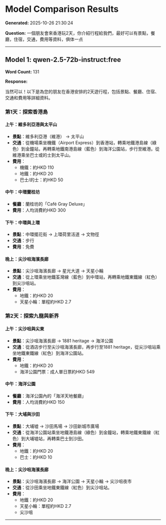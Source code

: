 # Model Comparison Results

**Generated:** 2025-10-26 21:30:24

**Question:** 一個朋友會來香港玩2天，你介紹行程給我們，最好可以有景點，餐廳，住宿，交通，費用等資料，俱体一点

---

## Model 1: qwen-2.5-72b-instruct:free

**Word Count:** 131

**Response:**

当然可以！以下是為您的朋友在香港安排的2天遊行程，包括景點、餐廳、住宿、交通和費用等詳細資料。

### 第1天：探索香港島

#### 上午：維多利亞港與太平山
- **景點**：維多利亞港（維港） -> 太平山
- **交通**：從機場乘坐機鐵（Airport Express）到香港站，轉乘地鐵港島線（綠色）到金鐘站，再轉乘地鐵南港島線（藍色）到海洋公園站，步行至維港。從維港乘坐巴士或的士到太平山。
- **費用**：
  - 機鐵：約HKD 110
  - 地鐵：約HKD 20
  - 巴士/的士：約HKD 50

#### 中午：中環蘭桂坊
- **餐廳**：蘭桂坊的「Café Gray Deluxe」
- **費用**：人均消費約HKD 300

#### 下午：中環與上環
- **景點**：中環擺花街 -> 上環荷里活道 -> 文物徑
- **交通**：步行
- **費用**：免費

#### 晚上：尖沙咀海濱長廊
- **景點**：尖沙咀海濱長廊 -> 星光大道 -> 天星小輪
- **交通**：從上環乘坐地鐵荃灣線（藍色）到中環站，再轉乘地鐵東鐵線（紅色）到尖沙咀站。
- **費用**：
  - 地鐵：約HKD 20
  - 天星小輪：單程約HKD 2.7

### 第2天：探索九龍與新界

#### 上午：尖沙咀與尖東
- **景點**：尖沙咀海濱長廊 -> 1881 heritage -> 海洋公園
- **交通**：從酒店步行至尖沙咀海濱長廊，再步行至1881 heritage，從尖沙咀站乘坐地鐵東鐵線（紅色）到海洋公園站。
- **費用**：
  - 地鐵：約HKD 20
  - 海洋公園門票：成人單日票約HKD 549

#### 中午：海洋公園
- **餐廳**：海洋公園內的「海洋天地餐廳」
- **費用**：人均消費約HKD 150

#### 下午：大埔與沙田
- **景點**：大埔墟 -> 沙田馬場 -> 沙田新城市廣場
- **交通**：從海洋公園站乘坐地鐵港島線（綠色）到金鐘站，轉乘地鐵東鐵線（紅色）到大埔墟站，再轉乘巴士到沙田。
- **費用**：
  - 地鐵：約HKD 20
  - 巴士：約HKD 10

#### 晚上：尖沙咀海濱長廊
- **景點**：尖沙咀海濱長廊 -> 海洋公園 -> 天星小輪 -> 尖沙咀夜市
- **交通**：從沙田乘坐地鐵東鐵線（紅色）到尖沙咀站。
- **費用**：
  - 地鐵：約HKD 20
  - 天星小輪：單程約HKD 2.7
  - 尖沙咀

---

